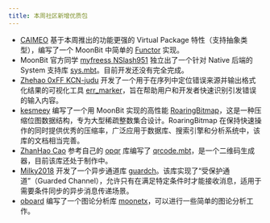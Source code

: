 ```yaml
---
title: 本周社区新增优质包
---
```


- [CAIMEO](https://github.com/CAIMEOX) 基于本周推出的功能更强的 Virtual Package 特性（支持抽象类型），编写了一个 MoonBit 中简单的 [Functor](https://github.com/CAIMEOX/functor) 实现。
- MoonBit 官方同学 [myfreess NSlash951](https://github.com/myfreess) 独立出了一个针对 Native 后端的 System 支持库 [sys.mbt](https://github.com/myfreess/sys.mbt)。目前开发还没有完全完成。
- [Zhehao 0xFF KCN-judu](https://github.com/KCN-judu) 开发了一个用于在序列中定位错误来源并输出格式化结果的可视化工具 [err_marker](https://github.com/moonbit-community/err_marker)，旨在帮助用户和开发者快速识别引发错误的输入内容。
- [kesmeey](https://github.com/kesmeey) 编写了一个用 MoonBit 实现的高性能 [RoaringBitmap](https://github.com/kesmeey/RoaringBitmap)，这是一种压缩位图数据结构，专为大型稀疏整数集合设计。RoaringBitmap 在保持快速操作的同时提供优秀的压缩率，广泛应用于数据库、搜索引擎和分析系统中，该库的文档相当完善。
- [ZhanHao Cao](https://github.com/caozhanhao) 参考自己的 [opqr](https://github.com/caozhanhao/opqr) 库编写了 [qrcode.mbt](https://github.com/caozhanhao/qrcode.mbt)，是一个二维码生成器，目前该库还处于制作中。
- [Milky2018](https://github.com/Milky2018) 开发了一个异步通道库 [guardch](https://github.com/Milky2018/guardch)。该库实现了“受保护通道”（Guarded Channel），允许只有在满足特定条件时才能接收消息，适用于需要条件同步的异步消息传递场景。
- [oboard](https://github.com/oboard) 编写了一个图论分析库 [moonetx](https://github.com/oboard/moonetx)，可以进行一些简单的图论分析工作。
